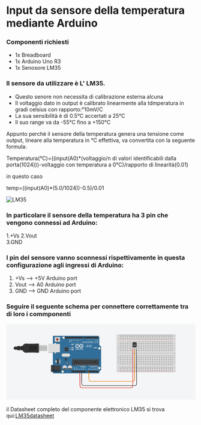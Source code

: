 # Input da sensore della temperatura mediante Arduino

### Componenti richiesti

- 1x Breadboard
- 1x Arduino Uno R3
- 1x Senosore LM35 

### Il sensore da utilizzare è L' LM35.
- Questo senore non necessita di calibrazione esterna alcuna
- Il voltaggio dato in output è calibrato linearmente alla tdmperatura in gradi celsius con rapporto:°10mV/C
- La sua sensibilità è di 0.5°C accertati a 25°C
- Il suo range va da -55°C fino a +150°C

Appunto perchè il sensore della temperatura genera una tensione come output, lineare alla temperatura in °C effettiva, va convertita con la seguente formula:

Temperatura(°C)=((input(A0)*(voltaggio/n di valori identificabili dalla porta(1024)))-voltaggio con temperatura a 0°C)/rapporto di linearità(0.01)

in questo caso

temp=((input(A0)*(5.0/1024))-0.5)/0.01


![LM35](/Pictures/Tsensor.jpg)

### In particolare il sensore della temperatura ha 3 pin che vengono connessi ad Arduino:

1.+Vs
2.Vout  
3.GND

### I pin del sensore vanno sconnessi rispettivamente in questa configurazione agli ingressi di Arduino:


1. +Vs --> +5V Arduino port
2. Vout --> A0 Arduino port
3. GND --> GND Arduino port

### Seguire il seguente schema per connettere correttamente tra di loro i commponenti

![LM35](/Pictures/ArduinoT.PNG)

il Datasheet completo del componente elettronico LM35 si trova qui:[LM35datasheet](https://www.ti.com/lit/ds/symlink/lm35.pdf)


